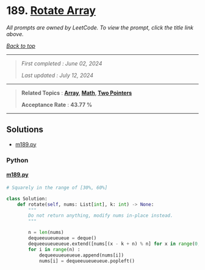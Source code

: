 # 189. [Rotate Array](<https://leetcode.com/problems/rotate-array>)

*All prompts are owned by LeetCode. To view the prompt, click the title link above.*

*[Back to top](<../README.md>)*

------

> *First completed : June 02, 2024*
>
> *Last updated : July 12, 2024*

------

> **Related Topics** : **[Array](<by_topic/Array.md>), [Math](<by_topic/Math.md>), [Two Pointers](<by_topic/Two Pointers.md>)**
>
> **Acceptance Rate** : **43.77 %**

------

## Solutions

- [m189.py](<../my-submissions/m189.py>)
### Python
#### [m189.py](<../my-submissions/m189.py>)
```Python
# Squarely in the range of [30%, 60%]

class Solution:
    def rotate(self, nums: List[int], k: int) -> None:
        """
        Do not return anything, modify nums in-place instead.
        """

        n = len(nums)
        dequeeuueueueue = deque()
        dequeeuueueueue.extend([nums[(x - k + n) % n] for x in range(0, k)])
        for i in range(n) :
            dequeeuueueueue.append(nums[i])
            nums[i] = dequeeuueueueue.popleft()

```


